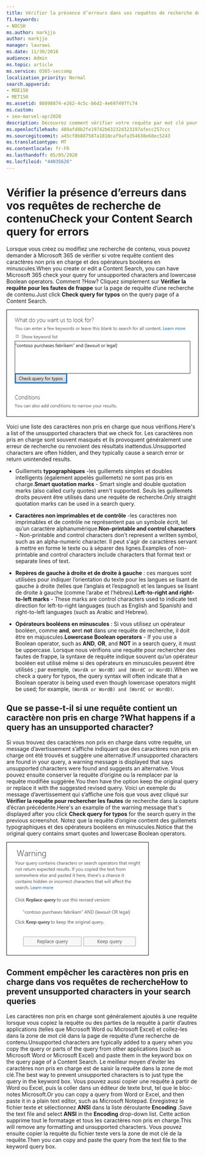 ```yaml
---
title: Vérifier la présence d’erreurs dans vos requêtes de recherche de contenu
f1.keywords:
- NOCSH
ms.author: markjjo
author: markjjo
manager: laurawi
ms.date: 11/30/2016
audience: Admin
ms.topic: article
ms.service: O365-seccomp
localization_priority: Normal
search.appverid:
- MOE150
- MET150
ms.assetid: 88898874-e262-4c5c-b6d2-4e697497fc74
ms.custom:
- seo-marvel-apr2020
description: Découvrez comment vérifier votre requête par mot clé pour rechercher des erreurs et des fautes de frappe, telles que des caractères non pris en charge et des opérateurs booléens en minuscules.
ms.openlocfilehash: 489afd8b2fe19742b63232d323197afecc257ccc
ms.sourcegitcommit: a45cf8b887587a1810caf9afa354638e68ec5243
ms.translationtype: MT
ms.contentlocale: fr-FR
ms.lasthandoff: 05/05/2020
ms.locfileid: "44035626"
---
```

# <a name="check-your-content-search-query-for-errors"></a><span data-ttu-id="85a36-103">Vérifier la présence d’erreurs dans vos requêtes de recherche de contenu</span><span class="sxs-lookup"><span data-stu-id="85a36-103">Check your Content Search query for errors</span></span>

<span data-ttu-id="85a36-104">Lorsque vous créez ou modifiez une recherche de contenu, vous pouvez demander à Microsoft 365 de vérifier si votre requête contient des caractères non pris en charge et des opérateurs booléens en minuscules.</span><span class="sxs-lookup"><span data-stu-id="85a36-104">When you create or edit a Content Search, you can have Microsoft 365 check your query for unsupported characters and lowercase Boolean operators.</span></span> <span data-ttu-id="85a36-105">Comment ?</span><span class="sxs-lookup"><span data-stu-id="85a36-105">How?</span></span> <span data-ttu-id="85a36-106">Cliquez simplement sur **Vérifier la requête pour les fautes de frappe** sur la page de requête d’une recherche de contenu.</span><span class="sxs-lookup"><span data-stu-id="85a36-106">Just click **Check query for typos** on the query page of a Content Search.</span></span> 
  
![Cliquez sur « Vérifier la requête pour les fautes de frappe » pour vérifier si votre requête de recherche comporte des caractères non pris en charge](../media/e5314306-cfb2-481d-9b5c-13ce658156e7.png)
  
<span data-ttu-id="85a36-108">Voici une liste des caractères non pris en charge que nous vérifions.</span><span class="sxs-lookup"><span data-stu-id="85a36-108">Here's a list of the unsupported characters that we check for.</span></span> <span data-ttu-id="85a36-109">Les caractères non pris en charge sont souvent masqués et ils provoquent généralement une erreur de recherche ou renvoient des résultats inattendus.</span><span class="sxs-lookup"><span data-stu-id="85a36-109">Unsupported characters are often hidden, and they typically cause a search error or return unintended results.</span></span>
  
- <span data-ttu-id="85a36-110">Guillemets **typographiques** -les guillemets simples et doubles intelligents (également appelés guillemets) ne sont pas pris en charge.</span><span class="sxs-lookup"><span data-stu-id="85a36-110">**Smart quotation marks** - Smart single and double quotation marks (also called curly quotes) aren't supported.</span></span> <span data-ttu-id="85a36-111">Seuls les guillemets droits peuvent être utilisés dans une requête de recherche.</span><span class="sxs-lookup"><span data-stu-id="85a36-111">Only straight quotation marks can be used in a search query.</span></span> 
    
- <span data-ttu-id="85a36-112">**Caractères non imprimables et de contrôle** -les caractères non imprimables et de contrôle ne représentent pas un symbole écrit, tel qu’un caractère alphanumérique.</span><span class="sxs-lookup"><span data-stu-id="85a36-112">**Non-printable and control characters** - Non-printable and control characters don't represent a written symbol, such as an alpha-numeric character.</span></span> <span data-ttu-id="85a36-113">Il peut s'agir de caractères servant à mettre en forme le texte ou à séparer des lignes.</span><span class="sxs-lookup"><span data-stu-id="85a36-113">Examples of non-printable and control characters include characters that format text or separate lines of text.</span></span> 
    
- <span data-ttu-id="85a36-114">**Repères de gauche à droite et de droite à gauche** : ces marques sont utilisées pour indiquer l’orientation du texte pour les langues se lisant de gauche à droite (telles que l’anglais et l’espagnol) et les langues se lisant de droite à gauche (comme l’arabe et l’hébreu).</span><span class="sxs-lookup"><span data-stu-id="85a36-114">**Left-to-right and right-to-left marks** - These marks are control characters used to indicate text direction for left-to-right languages (such as English and Spanish) and right-to-left languages (such as Arabic and Hebrew).</span></span>
    
- <span data-ttu-id="85a36-115">**Opérateurs booléens en minuscules** : Si vous utilisez un opérateur booléen, comme **and**, **or**et **not** dans une requête de recherche, il doit être en majuscules.</span><span class="sxs-lookup"><span data-stu-id="85a36-115">**Lowercase Boolean operators** - If you use a Boolean operator, such as **AND**, **OR**, and **NOT** in a search query, it must be uppercase.</span></span> <span data-ttu-id="85a36-116">Lorsque nous vérifions une requête pour rechercher des fautes de frappe, la syntaxe de requête indique souvent qu’un opérateur booléen est utilisé même si des opérateurs en minuscules peuvent être utilisés ; par exemple, `(WordA or WordB) and (WordC or WordD)`.</span><span class="sxs-lookup"><span data-stu-id="85a36-116">When we check a query for typos, the query syntax will often indicate that a Boolean operator is being used even though lowercase operators might be used; for example,  `(WordA or WordB) and (WordC or WordD)`.</span></span>
    
## <a name="what-happens-if-a-query-has-an-unsupported-character"></a><span data-ttu-id="85a36-117">Que se passe-t-il si une requête contient un caractère non pris en charge ?</span><span class="sxs-lookup"><span data-stu-id="85a36-117">What happens if a query has an unsupported character?</span></span>

<span data-ttu-id="85a36-118">Si vous trouvez des caractères non pris en charge dans votre requête, un message d’avertissement s’affiche indiquant que des caractères non pris en charge ont été trouvés et suggère une alternative.</span><span class="sxs-lookup"><span data-stu-id="85a36-118">If unsupported characters are found in your query, a warning message is displayed that says unsupported characters were found and suggests an alternative.</span></span> <span data-ttu-id="85a36-119">Vous pouvez ensuite conserver la requête d’origine ou la remplacer par la requête modifiée suggérée.</span><span class="sxs-lookup"><span data-stu-id="85a36-119">You then have the option keep the original query or replace it with the suggested revised query.</span></span> <span data-ttu-id="85a36-120">Voici un exemple du message d’avertissement qui s’affiche une fois que vous avez cliqué sur **Vérifier la requête pour rechercher les fautes** de recherche dans la capture d’écran précédente.</span><span class="sxs-lookup"><span data-stu-id="85a36-120">Here's an example of the warning message that's displayed after you click **Check query for typos** for the search query in the previous screenshot.</span></span> <span data-ttu-id="85a36-121">Notez que la requête d’origine contient des guillemets typographiques et des opérateurs booléens en minuscules.</span><span class="sxs-lookup"><span data-stu-id="85a36-121">Notice that the original query contains smart quotes and lowercase Boolean operators.</span></span> 
  
![Un message d’avertissement s’affiche avec une révision suggérée pour votre requête.](../media/23214b30-8e52-412c-bd80-63fb1b3ed52d.png)
  
## <a name="how-to-prevent-unsupported-characters-in-your-search-queries"></a><span data-ttu-id="85a36-123">Comment empêcher les caractères non pris en charge dans vos requêtes de recherche</span><span class="sxs-lookup"><span data-stu-id="85a36-123">How to prevent unsupported characters in your search queries</span></span>

<span data-ttu-id="85a36-124">Les caractères non pris en charge sont généralement ajoutés à une requête lorsque vous copiez la requête ou des parties de la requête à partir d’autres applications (telles que Microsoft Word ou Microsoft Excel) et collez-les dans la zone de mot clé dans la page de requête d’une recherche de contenu.</span><span class="sxs-lookup"><span data-stu-id="85a36-124">Unsupported characters are typically added to a query when you copy the query or parts of the query from other applications (such as Microsoft Word or Microsoft Excel) and paste them in the keyword box on the query page of a Content Search.</span></span> <span data-ttu-id="85a36-125">Le meilleur moyen d'éviter les caractères non pris en charge est de saisir la requête dans la zone de mot clé.</span><span class="sxs-lookup"><span data-stu-id="85a36-125">The best way to prevent unsupported characters is to just type the query in the keyword box.</span></span> <span data-ttu-id="85a36-126">Vous pouvez aussi copier une requête à partir de Word ou Excel, puis la coller dans un éditeur de texte brut, tel que le bloc-notes Microsoft.</span><span class="sxs-lookup"><span data-stu-id="85a36-126">Or you can copy a query from Word or Excel, and then paste it in a plain text editor, such as Microsoft Notepad.</span></span> <span data-ttu-id="85a36-127">Enregistrez le fichier texte et sélectionnez **ANSI** dans la liste déroulante **Encoding** .</span><span class="sxs-lookup"><span data-stu-id="85a36-127">Save the text file and select **ANSI** in the **Encoding** drop-down list.</span></span> <span data-ttu-id="85a36-128">Cette action supprime tout le formatage et tous les caractères non pris en charge.</span><span class="sxs-lookup"><span data-stu-id="85a36-128">This will remove any formatting and unsupported characters.</span></span> <span data-ttu-id="85a36-129">Vous pouvez ensuite copier la requête du fichier texte vers la zone de mot clé de la requête.</span><span class="sxs-lookup"><span data-stu-id="85a36-129">Then you can copy and paste the query from the text file to the keyword query box.</span></span> 
